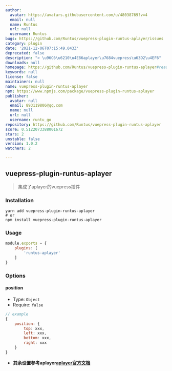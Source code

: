 ```yaml
---
author:
  avatar: https://avatars.githubusercontent.com/u/48038769?v=4
  email: null
  name: Runtus
  url: null
  username: Runtus
bugs: https://github.com/Runtus/vuepress-plugin-runtus-aplayer/issues
category: plugin
date: '2021-12-06T07:15:49.043Z'
deprecated: false
description: "> \u96C6\u6210\u4E86aplayer\u7684vuepress\u63D2\u4EF6"
downloads: null
homepage: https://github.com/Runtus/vuepress-plugin-runtus-aplayer#readme
keywords: null
license: false
maintainers: null
name: vuepress-plugin-runtus-aplayer
npm: https://www.npmjs.com/package/vuepress-plugin-runtus-aplayer
publisher:
  avatar: null
  email: 893119806@qq.com
  name: null
  url: null
  username: runtu_go
repository: https://github.com/Runtus/vuepress-plugin-runtus-aplayer
score: 0.5122073388001672
stars: 2
unstable: false
version: 1.0.2
watchers: 2

---
```


## vuepress-plugin-runtus-aplayer
> 集成了aplayer的vuepress插件

### Installation
```shell
yarn add vuepress-plugin-runtus-aplayer
# or
npm install vuepress-plugin-runtus-aplayer
```

### Usage
```js
module.exports = {
    plugins: [
        'runtus-aplayer'
    ]
}
```

### Options
#### position
* Type: `Object`
* Require: `false`

```js
// example
{
    position: {
        top: xxx,
        left: xxx,
        bottom: xxx,
        right: xxx
    }
}
```

* **其余设置参考aplayer[aplayer官方文档](https://aplayer.js.org/#/zh-Hans/)**
